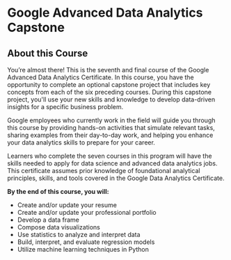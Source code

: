 # Google Advanced Data Analytics Capstone

## About this Course

You’re almost there! This is the seventh and final course of the Google Advanced Data Analytics Certificate. In this course, you have the opportunity to complete an optional capstone project that includes key concepts from each of the six preceding courses. During this capstone project, you'll use your new skills and knowledge to develop data-driven insights for a specific business problem.

Google employees who currently work in the field will guide you through this course by providing hands-on activities that simulate relevant tasks, sharing examples from their day-to-day work, and helping you enhance your data analytics skills to prepare for your career.

Learners who complete the seven courses in this program will have the skills needed to apply for data science and advanced data analytics jobs. This certificate assumes prior knowledge of foundational analytical principles, skills, and tools covered in the Google Data Analytics Certificate.

**By the end of this course, you will:**

- Create and/or update your resume
- Create and/or update your professional portfolio
- Develop a data frame
- Compose data visualizations
- Use statistics to analyze and interpret data
- Build, interpret, and evaluate regression models
- Utilize machine learning techniques in Python